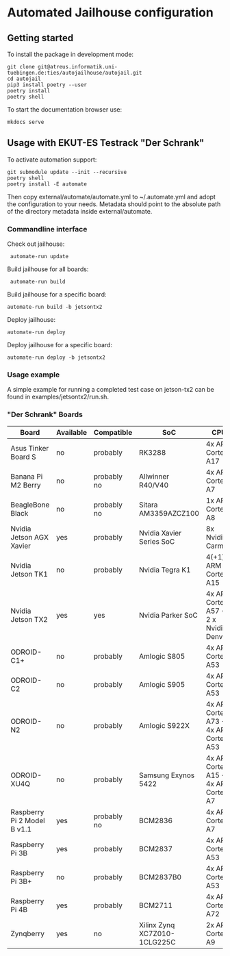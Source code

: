 # Automated Jailhouse configuration

## Getting started

To install the package in development mode:

    git clone git@atreus.informatik.uni-tuebingen.de:ties/autojailhouse/autojail.git
    cd autojail
    pip3 install poetry --user
    poetry install 
    poetry shell

To start the documentation browser use:

    mkdocs serve

## Usage with EKUT-ES Testrack "Der Schrank"


To activate automation support:

    git submodule update --init --recursive
	poetry shell
	poetry install -E automate
	
Then copy external/automate/automate.yml to ~/.automate.yml and adopt the 
configuration to your needs. Metadata should point to the absolute path
of the directory metadata inside external/automate. 

### Commandline interface

Check out jailhouse:

     automate-run update
	 
Build jailhouse for all boards:

     automate-run build 
	 
Build jailhouse for a specific board:

    automate-run build -b jetsontx2
	
Deploy jailhouse:

    automate-run deploy
	
Deploy jailhouse for a specific board:

    automate-run deploy -b jetsontx2

### Usage example 

 A simple example for running a completed test case on jetson-tx2 can be found in examples/jetsontx2/run.sh.
 
### "Der Schrank" Boards
 
|Board                         | Available | Compatible     | SoC                              | CPU                                     |
|------------------------------|-----------|----------------|----------------------------------|-----------------------------------------|
|Asus Tinker Board S           |   no      |  probably      | RK3288                           | 4x ARM Cortex-A17                       |
|Banana Pi M2 Berry            |   no      |  probably no   | Allwinner R40/V40                | 4x ARM Cortex-A7                        |
|BeagleBone Black              |   no      |  probably no   | Sitara AM3359AZCZ100             | 1x ARM Cortex-A8                        |
|Nvidia Jetson AGX Xavier      |   yes     |  probably      | Nvidia Xavier Series SoC         | 8x Nvidia Carmel                        |
|Nvidia Jetson TK1             |   no      |  probably      | Nvidia Tegra K1                  | 4(+1) x ARM Cortex-A15                  |
|Nvidia Jetson TX2             |   yes     |   yes          | Nvidia Parker SoC                | 4x ARM Cortex-A57 + 2 x Nvidia Denver   |
|ODROID-C1+                    |   no      |  probably      | Amlogic S805                     | 4x ARM Cortex-A53                       |
|ODROID-C2                     |   no      |  probably      | Amlogic S905                     | 4x ARM Cortex-A53                       |
|ODROID-N2                     |   no      |  probably      | Amlogic S922X                    | 4x ARM Cortex-A73 + 4x ARM Cortex-A53   |
|ODROID-XU4Q                   |   no      |  probably      | Samsung Exynos 5422              | 4x ARM Cortex-A15 + 4x ARM Cortex-A7    |
|Raspberry Pi 2 Model B v1.1   |   yes     |  probably no   | BCM2836                          | 4x ARM Cortex-A7                        |
|Raspberry Pi 3B               |   yes     |  probably      | BCM2837                          | 4x ARM Cortex-A53                       |
|Raspberry Pi 3B+              |   no      |  probably      | BCM2837B0                        | 4x ARM Cortex-A53                       |
|Raspberry Pi 4B               |   yes     |  probably      | BCM2711                          | 4x ARM Cortex-A72                       |
|Zynqberry                     |   yes     |    no          | Xilinx Zynq XC7Z010-1CLG225C     | 2x ARM Cortex-A9                        |


